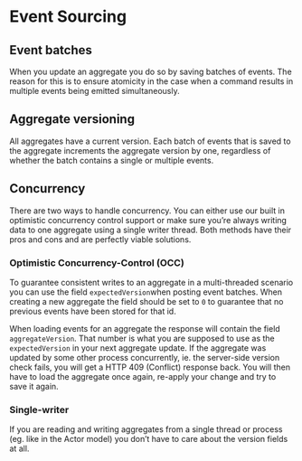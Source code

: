# Event Sourcing

## Event batches

When you update an aggregate you do so by saving batches of events. The reason for this is to ensure atomicity in the case when a command results in multiple events being emitted simultaneously.

## Aggregate versioning  <a id="aggregate-versioning"></a>

All aggregates have a current version. Each batch of events that is saved to the aggregate increments the aggregate version by one, regardless of whether the batch contains a single or multiple events.

## Concurrency

There are two ways to handle concurrency. You can either use our built in optimistic concurrency control support or make sure you’re always writing data to one aggregate using a single writer thread. Both methods have their pros and cons and are perfectly viable solutions.

### Optimistic Concurrency-Control \(OCC\)

To guarantee consistent writes to an aggregate in a multi-threaded scenario you can use the field `expectedVersion`when posting event batches. When creating a new aggregate the field should be set to `0` to guarantee that no previous events have been stored for that id.

When loading events for an aggregate the response will contain the field `aggregateVersion`. That number is what you are supposed to use as the `expectedVersion` in your next aggregate update. If the aggregate was updated by some other process concurrently, ie. the server-side version check fails, you will get a HTTP 409 \(Conflict\) response back. You will then have to load the aggregate once again, re-apply your change and try to save it again.

### Single-writer

If you are reading and writing aggregates from a single thread or process \(eg. like in the Actor model\) you don’t have to care about the version fields at all.

